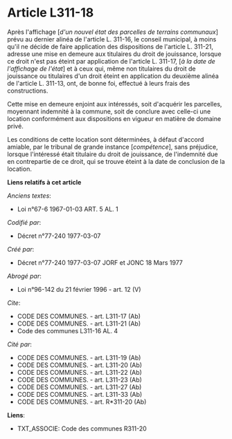 # Article L311-18

Après l'affichage [*d'un nouvel état des parcelles de terrains communaux*] prévu au dernier alinéa de l'article L. 311-16, le
conseil municipal, à moins qu'il ne décide de faire application des dispositions de l'article L. 311-21, adresse une mise en
demeure aux titulaires du droit de jouissance, lorsque ce droit n'est pas éteint par application de l'article L. 311-17, [*à
la date de l'affichage de l'état*] et à ceux qui, même non titulaires du droit de jouissance ou titulaires d'un droit éteint
en application du deuxième alinéa de l'article L. 311-13, ont, de bonne foi, effectué à leurs frais des constructions.

Cette mise en demeure enjoint aux intéressés, soit d'acquérir les parcelles, moyennant indemnité à la commune, soit de
conclure avec celle-ci une location conformément aux dispositions en vigueur en matière de domaine privé.

Les conditions de cette location sont déterminées, à défaut d'accord amiable, par le tribunal de grande instance
[*compétence*], sans préjudice, lorsque l'intéressé était titulaire du droit de jouissance, de l'indemnité due en
contrepartie de ce droit, qui se trouve éteint à la date de conclusion de la location.

**Liens relatifs à cet article**

_Anciens textes_:

  - Loi n°67-6 1967-01-03 ART. 5 AL. 1

_Codifié par_:

  - Décret n°77-240 1977-03-07

_Créé par_:

  - Décret n°77-240 1977-03-07 JORF et JONC 18 Mars 1977

_Abrogé par_:

  - Loi n°96-142 du 21 février 1996 - art. 12 (V)

_Cite_:

  - CODE DES COMMUNES. - art. L311-17 (Ab)
  - CODE DES COMMUNES. - art. L311-21 (Ab)
  - Code des communes L311-16 AL. 4

_Cité par_:

  - CODE DES COMMUNES. - art. L311-19 (Ab)
  - CODE DES COMMUNES. - art. L311-20 (Ab)
  - CODE DES COMMUNES. - art. L311-22 (Ab)
  - CODE DES COMMUNES. - art. L311-23 (Ab)
  - CODE DES COMMUNES. - art. L311-27 (Ab)
  - CODE DES COMMUNES. - art. L311-33 (Ab)
  - CODE DES COMMUNES. - art. R*311-20 (Ab)

**Liens**:

  - TXT_ASSOCIE: Code des communes R311-20
